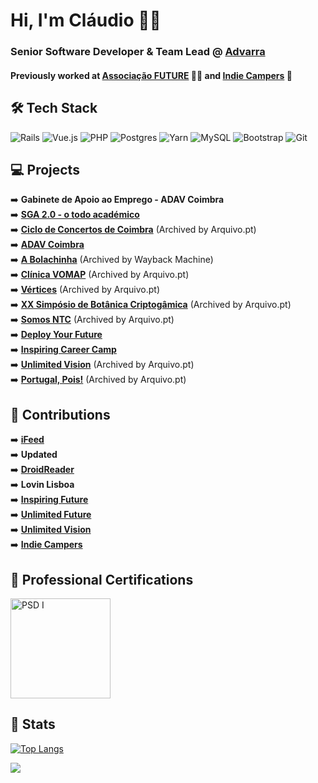 # Hi, I'm Cláudio 👋😄
### Senior Software Developer & Team Lead @ [Advarra](https://www.advarra.com/)
#### Previously worked at [Associação FUTURE](https://inspiring.future.pt/) 👨‍🏫 and [Indie Campers](https://indiecampers.com/) 🚐

## 🛠 Tech Stack
![Rails](https://img.shields.io/badge/rails-%23CC0000.svg?logo=ruby-on-rails&logoColor=white&style=for-the-badge)
![Vue.js](https://img.shields.io/badge/vuejs-%2335495e.svg?logo=vuedotjs&logoColor=%234FC08D&style=for-the-badge)
![PHP](https://img.shields.io/badge/php-%23777BB4.svg?logo=php&logoColor=white&style=for-the-badge)
![Postgres](https://img.shields.io/badge/postgres-%23316192.svg?logo=postgresql&logoColor=white&style=for-the-badge)
![Yarn](https://img.shields.io/badge/yarn-%232C8EBB.svg?logo=yarn&logoColor=white&style=for-the-badge)
![MySQL](https://img.shields.io/badge/mysql-%2300f.svg?logo=mysql&logoColor=white&style=for-the-badge)
![Bootstrap](https://img.shields.io/badge/bootstrap-%23563D7C.svg?logo=bootstrap&logoColor=white&style=for-the-badge)
![Git](https://img.shields.io/badge/git-%23F05033.svg?logo=git&logoColor=white&style=for-the-badge)

## 💻 Projects
➡️ **Gabinete de Apoio ao Emprego - ADAV Coimbra**<br>
➡️ **[SGA 2.0 - o todo académico](https://senhas.claudioduarte.pt)**<br>
➡️ **[Ciclo de Concertos de Coimbra](https://arquivo.pt/wayback/20220520012137/https://www.cicloconcertoscoimbra.com/)** (Archived by Arquivo.pt)<br>
➡️ **[ADAV Coimbra](https://adavcoimbra.pt/)**<br>
➡️ **[A Bolachinha](https://web.archive.org/web/20240613235946/https://bolachinha.adavcoimbra.pt/)** (Archived by Wayback Machine)<br>
➡️ **[Clínica VOMAP](https://arquivo.pt/wayback/20220413222324/https://clinicavomap.pt/)** (Archived by Arquivo.pt)<br>
➡️ **[Vértices](https://arquivo.pt/wayback/20230123003558/https://vertices.pt/)** (Archived by Arquivo.pt)<br>
➡️ **[XX Simpósio de Botânica Criptogâmica](https://arquivo.pt/wayback/20210925131410/https://criptogamia.up.pt/)** (Archived by Arquivo.pt)<br>
➡️ **[Somos NTC](https://arquivo.pt/wayback/20211107041349/https://somosntc.wordpress.com/)** (Archived by Arquivo.pt)<br>
➡️ **[Deploy Your Future](https://deploy.future.pt/)**<br>
➡️ **[Inspiring Career Camp](https://careercamp.pt/)**<br>
➡️ **[Unlimited Vision](https://arquivo.pt/wayback/20200310215915/https://www.unlimitedvision.pt/)** (Archived by Arquivo.pt)<br>
➡️ **[Portugal, Pois!](https://arquivo.pt/wayback/20200310215915/https://www.portugalpois.pt/)** (Archived by Arquivo.pt)

## 🤝 Contributions
➡️ **[iFeed](https://ifeed.pt)**<br>
➡️ **Updated**<br>
➡️ **[DroidReader](https://droidreader.pt/)**<br>
➡️ **Lovin Lisboa**<br>
➡️ **[Inspiring Future](https://inspiring.future.pt/)**<br>
➡️ **[Unlimited Future](https://unlimited.future.pt/)**<br>
➡️ **[Unlimited Vision](https://unlimitedvision.pt/)**<br>
➡️ **[Indie Campers](https://indiecampers.com/)**<br>

## 🏅 Professional Certifications
<a href="https://www.credly.com/badges/f2b8aca8-f56a-4a16-ba44-b1fe0a251099" target="_blank"><img src="https://github.com/user-attachments/assets/31d751b9-7752-413c-b140-2ee392c2cdc2" alt="PSD I" width="160"/></a>

## 💎 Stats
[![Top Langs](https://github-readme-stats.vercel.app/api/top-langs/?username=claudioduarte&layout=compact)](https://github.com/anuraghazra/github-readme-stats)<br>

<!-- View Count -->
![](https://hit.yhype.me/github/profile?user_id=4729521)
